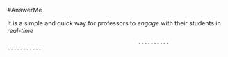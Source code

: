 #AnswerMe

It is a simple and quick way for professors to *engage* with their students in *real-time*

                                              ----------                       -----------
